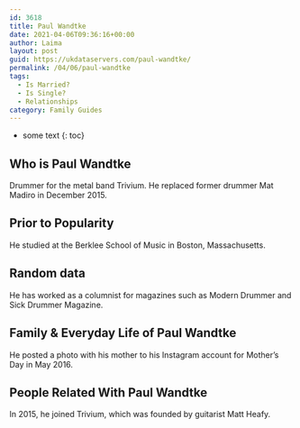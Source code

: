 ```yaml
---
id: 3618
title: Paul Wandtke
date: 2021-04-06T09:36:16+00:00
author: Laima
layout: post
guid: https://ukdataservers.com/paul-wandtke/
permalink: /04/06/paul-wandtke
tags:
  - Is Married?
  - Is Single?
  - Relationships
category: Family Guides
---
```


* some text
{: toc}


## Who is Paul Wandtke
                  
                  
                  
Drummer for the metal band Trivium. He replaced former drummer Mat Madiro in December 2015.
                  
              
            
              
            
                
                
                
## Prior to Popularity
                  
                  
                  
He studied at the Berklee School of Music in Boston, Massachusetts.
                  
              
            
              
            
                
                
                
## Random data
                  
                  
                  
He has worked as a columnist for magazines such as Modern Drummer and Sick Drummer Magazine.
                  
              
            
              
            
                
                
                
## Family & Everyday Life of Paul Wandtke
                  
                  
                  
He posted a photo with his mother to his Instagram account for Mother&#8217;s Day in May 2016.
                  
              
            
              
            
                
                
                
## People Related With Paul Wandtke
                  
                  
                  
In 2015, he joined Trivium, which was founded by guitarist Matt Heafy.
                  
              
            
              
            
                
              
            
              
              
            
            
              
            
          
          
          